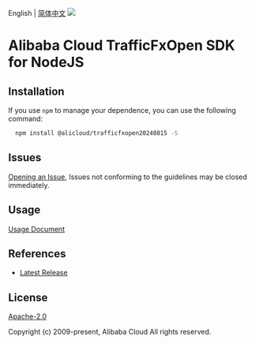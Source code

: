 English | [简体中文](README-CN.md)
![](https://aliyunsdk-pages.alicdn.com/icons/AlibabaCloud.svg)

# Alibaba Cloud TrafficFxOpen SDK for NodeJS

## Installation
If you use `npm` to manage your dependence, you can use the following command:

```sh
  npm install @alicloud/trafficfxopen20240815 -S
```

## Issues
[Opening an Issue](https://github.com/aliyun/alibabacloud-typescript-sdk/issues/new), Issues not conforming to the guidelines may be closed immediately.

## Usage
[Usage Document](https://github.com/aliyun/alibabacloud-typescript-sdk/blob/master/docs/Usage-EN.md#quick-examples)

## References
* [Latest Release](https://github.com/aliyun/alibabacloud-typescript-sdk/)

## License
[Apache-2.0](http://www.apache.org/licenses/LICENSE-2.0)

Copyright (c) 2009-present, Alibaba Cloud All rights reserved.
